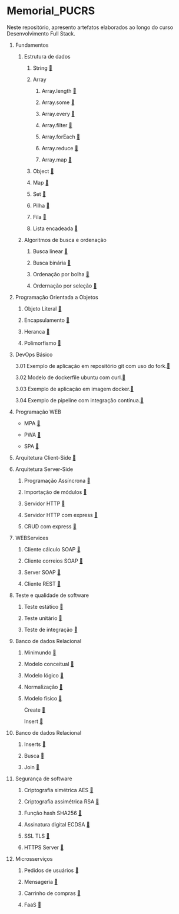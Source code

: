 # Memorial_PUCRS

Neste repositório, apresento artefatos elaborados ao longo do curso Desenvolvimento Full Stack.

01. Fundamentos

    01. Estrutura de dados

        01. String [:link:](https://github.com/Fredon99/PUCRS_Memorial/blob/main/01-Fundamentos/01-estrutura%20de%20dados/01-string.js)

        02. Array

            01. Array.length [:link:](https://github.com/Fredon99/PUCRS_Memorial/blob/main/01-Fundamentos/01-estrutura%20de%20dados/02-Array/01-length.js)

            02. Array.some [:link:](https://github.com/Fredon99/PUCRS_Memorial/blob/main/01-Fundamentos/01-estrutura%20de%20dados/02-Array/02-some.js)

            03. Array.every [:link:](https://github.com/Fredon99/PUCRS_Memorial/blob/main/01-Fundamentos/01-estrutura%20de%20dados/02-Array/03-every.js)

            04. Array.filter [:link:](https://github.com/Fredon99/PUCRS_Memorial/blob/main/01-Fundamentos/01-estrutura%20de%20dados/02-Array/04-filter.js)

            05. Array.forEach [:link:](https://github.com/Fredon99/PUCRS_Memorial/blob/main/01-Fundamentos/01-estrutura%20de%20dados/02-Array/05-forEach.js)

            06. Array.reduce [:link:](https://github.com/Fredon99/PUCRS_Memorial/blob/main/01-Fundamentos/01-estrutura%20de%20dados/02-Array/06-reduce.js)

            07. Array.map [:link:](https://github.com/Fredon99/PUCRS_Memorial/blob/main/01-Fundamentos/01-estrutura%20de%20dados/02-Array/07-map.js)

        03. Object [:link:](https://github.com/Fredon99/PUCRS_Memorial/blob/main/01-Fundamentos/01-estrutura%20de%20dados/03-object.js)

        04. Map [:link:](https://github.com/Fredon99/PUCRS_Memorial/blob/main/01-Fundamentos/01-estrutura%20de%20dados/04-maps.js)

        05. Set [:link:](https://github.com/Fredon99/PUCRS_Memorial/blob/main/01-Fundamentos/01-estrutura%20de%20dados/05-sets.js)

        06. Pilha [:link:](https://github.com/Fredon99/PUCRS_Memorial/blob/main/01-Fundamentos/01-estrutura%20de%20dados/06-stack.js)

        07. Fila [:link:](https://github.com/Fredon99/PUCRS_Memorial/blob/main/01-Fundamentos/01-estrutura%20de%20dados/07-queue.js)

        08. Lista encadeada [:link:](https://github.com/Fredon99/PUCRS_Memorial/blob/main/01-Fundamentos/01-estrutura%20de%20dados/08-linkedList.js)

    02. Algoritmos de busca e ordenação

        01. Busca linear [:link:](https://github.com/Fredon99/PUCRS_Memorial/blob/main/01-Fundamentos/02-algoritmos%20de%20busca%20e%20ordena%C3%A7%C3%A3o/01-linearSearch.js)

        02. Busca binária [:link:](https://github.com/Fredon99/PUCRS_Memorial/blob/main/01-Fundamentos/02-algoritmos%20de%20busca%20e%20ordena%C3%A7%C3%A3o/02-binarySearch.js)

        03. Ordenação por bolha [:link:](https://github.com/Fredon99/PUCRS_Memorial/blob/main/01-Fundamentos/02-algoritmos%20de%20busca%20e%20ordena%C3%A7%C3%A3o/03-bubbleSort.js)

        04. Ordernação por seleção [:link:](https://github.com/Fredon99/PUCRS_Memorial/blob/main/01-Fundamentos/02-algoritmos%20de%20busca%20e%20ordena%C3%A7%C3%A3o/04-selectionSort.js)


02. Programação Orientada a Objetos

    01. Objeto Literal [:link:](https://github.com/Fredon99/PUCRS_Memorial/blob/main/02-POO/01-objetoLiteral.js)

    02. Encapsulamento [:link:](https://github.com/Fredon99/PUCRS_Memorial/blob/main/02-POO/02-encapsulamento.js)

    03. Heranca [:link:](https://github.com/Fredon99/PUCRS_Memorial/blob/main/02-POO/03-heranca.js)

    04. Polimorfismo [:link:](https://github.com/Fredon99/PUCRS_Memorial/blob/main/02-POO/04-polimorfismo.js)


03. DevOps Básico

    3.01 Exemplo de aplicação em repositório git com uso do fork.[:link:](https://github.com/tgoalm/conversao-temperatura)

    3.02 Modelo de dockerfile ubuntu com curl.[:link:](https://github.com/tgoalm/Memorial_PUCRS/tree/main/Devops_Basico/3.02.docker-ubuntu-curl)

    3.03 Exemplo de aplicação em imagem docker.[:link:](https://hub.docker.com/repository/docker/tgoalm/3.01.repositorio-git-conversao-temperatura/general)

    3.04 Exemplo de pipeline com integração contínua.[:link:](https://github.com/tgoalm/conversao-temperatura/actions)


04. Programação WEB

    - MPA [:link:](https://github.com/Fredon99/PUCRS_Memorial/tree/main/04-ProgamacaoWEB/mpa)

    - PWA [:link:](https://github.com/Fredon99/PUCRS_Memorial/tree/main/04-ProgamacaoWEB/pwa)

    - SPA [:link:](https://github.com/Fredon99/PUCRS_Memorial/tree/main/04-ProgamacaoWEB/spa)


05. Arquitetura Client-Side [:link:](https://github.com/Fredon99/PUCRS_Memorial/tree/main/05-ClientSide)


06. Arquitetura Server-Side

    01. Programação Assíncrona [:link:](https://github.com/Fredon99/PUCRS_Memorial/tree/main/06-ServerSide/01-progamacao_assincrona)

    02. Importação de módulos [:link:](https://github.com/Fredon99/PUCRS_Memorial/tree/main/06-ServerSide/02-importacao_modulos)

    03. Servidor HTTP [:link:](https://github.com/Fredon99/PUCRS_Memorial/tree/main/06-ServerSide/03-http_server)
    
    04. Servidor HTTP com express [:link:](https://github.com/Fredon99/PUCRS_Memorial/tree/main/06-ServerSide/04-http_server_express)

    05. CRUD com express [:link:](https://github.com/Fredon99/PUCRS_Memorial/tree/main/06-ServerSide/05-crud_express)


07. WEBServices

    01. Cliente cálculo SOAP [:link:](https://github.com/Fredon99/PUCRS_Memorial/tree/main/07-WebServices/01-clientCalculoSOAP)

    02. Cliente correios SOAP [:link:](https://github.com/Fredon99/PUCRS_Memorial/tree/main/07-WebServices/02-clientCorreriosSOAP)

    03. Server SOAP [:link:](https://github.com/Fredon99/PUCRS_Memorial/tree/main/07-WebServices/03-serverSOAP)
    
    04. Cliente REST [:link:](https://github.com/Fredon99/PUCRS_Memorial/tree/main/07-WebServices/04-clientREST)


08. Teste e qualidade de software

    01. Teste estático [:link:](https://github.com/Fredon99/PUCRS_Memorial/tree/main/08-TesteQualidadeSoftware/01-TesteEstatico)

    02. Teste unitário [:link:](https://github.com/Fredon99/PUCRS_Memorial/tree/main/08-TesteQualidadeSoftware/02-TesteUnitario)

    03. Teste de integração [:link:](https://github.com/Fredon99/PUCRS_Memorial/tree/main/08-TesteQualidadeSoftware/03-TesteIntegracao)


09. Banco de dados Relacional

    01. Minimundo [:link:](https://github.com/Fredon99/PUCRS_Memorial/tree/main/09-BancoRelacional/01-Minimundo)

    02. Modelo conceitual [:link:](https://github.com/Fredon99/PUCRS_Memorial/tree/main/09-BancoRelacional/02-ModeloConceitual)

    03. Modelo lógico [:link:](https://github.com/Fredon99/PUCRS_Memorial/tree/main/09-BancoRelacional/03-ModeloLogico)

    04. Normalização [:link:](https://github.com/Fredon99/PUCRS_Memorial/tree/main/09-BancoRelacional/04-Normalizacao)

    05. Modelo físico [:link:](https://github.com/Fredon99/PUCRS_Memorial/tree/main/09-BancoRelacional/05-ModeloFisico)

        Create [:link:](https://github.com/Fredon99/PUCRS_Memorial/blob/main/09-BancoRelacional/05-ModeloFisico/create.sql)

        Insert [:link:](https://github.com/Fredon99/PUCRS_Memorial/blob/main/09-BancoRelacional/05-ModeloFisico/insert.sql)


10. Banco de dados Relacional

    01. Inserts [:link:](https://github.com/Fredon99/PUCRS_Memorial/tree/main/09-BancoRelacional/01-Minimundo)

    02.  Busca [:link:](https://github.com/Fredon99/PUCRS_Memorial/tree/main/09-BancoRelacional/02-ModeloConceitual)

    03. Join [:link:](https://github.com/Fredon99/PUCRS_Memorial/tree/main/09-BancoRelacional/03-ModeloLogico)


11. Segurança de software

    01. Criptografia simétrica AES [:link:](https://github.com/Fredon99/PUCRS_Memorial/blob/main/11-SegurancaSoftware/01-simetrica_AES.py)

    02. Criptografia assimétrica RSA [:link:](https://github.com/Fredon99/PUCRS_Memorial/blob/main/11-SegurancaSoftware/02-assimetrica_RSA.py)

    03. Função hash SHA256 [:link:](https://github.com/Fredon99/PUCRS_Memorial/blob/main/11-SegurancaSoftware/03-hash_SHA256.py)

    04. Assinatura digital ECDSA [:link:](https://github.com/Fredon99/PUCRS_Memorial/blob/main/11-SegurancaSoftware/04-assinatura_digital_ECDSA.py)

    05. SSL TLS [:link:](https://github.com/Fredon99/PUCRS_Memorial/blob/main/11-SegurancaSoftware/05-ssl_tsl.sh)

    06. HTTPS Server [:link:](https://github.com/Fredon99/PUCRS_Memorial/tree/main/11-SegurancaSoftware/06-https_server)


12. Microsserviços

    01. Pedidos de usuários [:link:](https://github.com/Fredon99/PUCRS_Memorial/tree/main/12-Microsservicos/01-Dominio)

    02. Mensageria [:link:](https://github.com/Fredon99/PUCRS_Memorial/tree/main/12-Microsservicos/02-Mensageria)

    03. Carrinho de compras [:link:](https://github.com/Fredon99/PUCRS_Memorial/tree/main/12-Microsservicos/03-CarrinhoCompras)

    04. FaaS [:link:](https://github.com/Fredon99/PUCRS_Memorial/tree/main/12-Microsservicos/04-FaaS)
